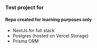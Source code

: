 ### Test project for

#### Repo created for learning purposes only

- NextJs for full stack
- Postgres (hosted on Vercel Storage)
- Prisma ORM
